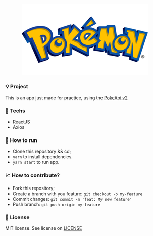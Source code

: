 <center>
    <img src="src/assets/pokeLogo.png" alt="image" width="400">
</center> 

### 💡 Project

This is an app just made for practice, using the [PokeApi v2](https://github.com/PokeAPI/pokeapi/tree/master/pokemon_v2)

### 📱 Techs
- ReactJS
- Axios

### 🔨 How to run
- Clone this repository && cd;
- `yarn` to install dependencies.
- `yarn start` to run app.

### 📈 How to contribute?
- Fork this repository;
- Create a branch with you feature: `git checkout -b my-feature`
- Commit changes: `git commit -m 'feat: My new feature'`
- Push branch: `git push origin my-feature`

### 📝 License
MIT license. See license on [LICENSE](LICENSE) 


